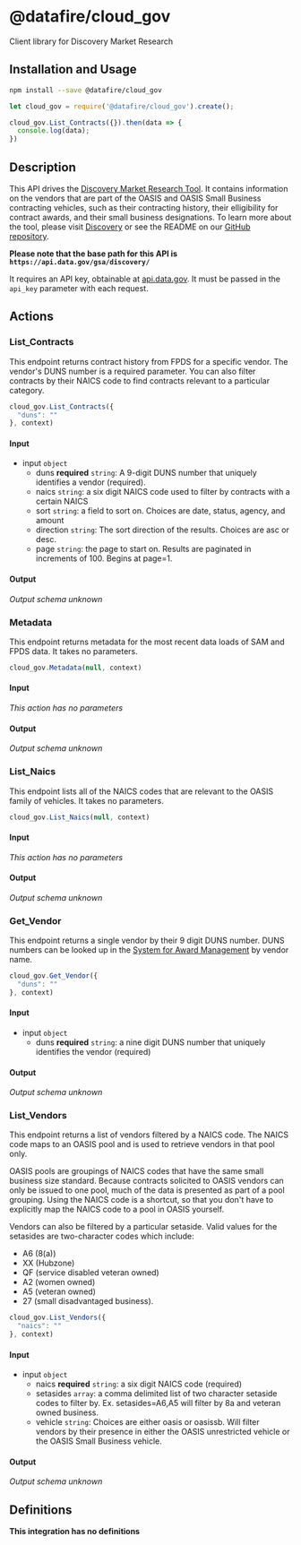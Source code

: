 # @datafire/cloud_gov

Client library for Discovery Market Research

## Installation and Usage
```bash
npm install --save @datafire/cloud_gov
```
```js
let cloud_gov = require('@datafire/cloud_gov').create();

cloud_gov.List_Contracts({}).then(data => {
  console.log(data);
})
```

## Description

<p>This API drives the <a href="https://discovery.gsa.gov">Discovery Market Research Tool</a>.
It contains information on the vendors that are part of the OASIS and OASIS Small Business contracting vehicles, such as their contracting history, their elligibility for contract awards, and their small business designations.
To learn more about the tool, please visit <a href="https://discovery.gsa.gov">Discovery</a> or see the README on our <a href="https://github.com/18F/mirage">GitHub repository</a>.</p>
<p><strong>Please note that the base path for this API is <code>https://api.data.gov/gsa/discovery/</code></strong></p>
<p>It requires an API key, obtainable at <a href="http://api.data.gov/">api.data.gov</a>.
It must be passed in the <code>api_key</code> parameter with each request.</p>

## Actions

### List_Contracts
<p>This endpoint returns contract history from FPDS for a specific vendor. The vendor's DUNS number is a required parameter. You can also filter contracts by their NAICS code to find contracts relevant to a particular category.  </p>


```js
cloud_gov.List_Contracts({
  "duns": ""
}, context)
```

#### Input
* input `object`
  * duns **required** `string`: A 9-digit DUNS number that uniquely identifies a vendor (required).
  * naics `string`: a six digit NAICS code used to filter by contracts with a certain NAICS
  * sort `string`: a field to sort on. Choices are date, status, agency, and amount
  * direction `string`: The sort direction of the results. Choices are asc or desc.
  * page `string`: the page to start on. Results are paginated in increments of 100. Begins at page=1.

#### Output
*Output schema unknown*

### Metadata
<p>This endpoint returns metadata for the most recent data loads of SAM and FPDS data. It takes no parameters.  </p>


```js
cloud_gov.Metadata(null, context)
```

#### Input
*This action has no parameters*

#### Output
*Output schema unknown*

### List_Naics
<p>This endpoint lists all of the NAICS codes that are relevant to the OASIS family of vehicles. It takes no parameters.  </p>


```js
cloud_gov.List_Naics(null, context)
```

#### Input
*This action has no parameters*

#### Output
*Output schema unknown*

### Get_Vendor
<p>This endpoint returns a single vendor by their 9 digit DUNS number. DUNS numbers can be looked up in the <a href="https://www.sam.gov">System for Award Management</a> by vendor name.  </p>


```js
cloud_gov.Get_Vendor({
  "duns": ""
}, context)
```

#### Input
* input `object`
  * duns **required** `string`: a nine digit DUNS number that uniquely identifies the vendor (required)

#### Output
*Output schema unknown*

### List_Vendors
<p>This endpoint returns a list of vendors filtered by a NAICS code. The NAICS code maps to an OASIS pool and is used to retrieve vendors in that pool only.</p>
<p>OASIS pools are groupings of NAICS codes that have the same small business size standard. Because contracts solicited to OASIS vendors can only be issued to one pool, much of the data is presented as part of a pool grouping. Using the NAICS code is a shortcut, so that you don't have to explicitly map the NAICS code to a pool in OASIS yourself.</p>
<p>Vendors can also be filtered by a particular setaside. Valid values for the setasides are two-character codes which include:</p>
<ul>
<li>A6 (8(a))</li>
<li>XX (Hubzone)</li>
<li>QF (service disabled veteran owned)</li>
<li>A2 (women owned)</li>
<li>A5 (veteran owned)</li>
<li>27 (small disadvantaged business).  </li>
</ul>


```js
cloud_gov.List_Vendors({
  "naics": ""
}, context)
```

#### Input
* input `object`
  * naics **required** `string`: a six digit NAICS code (required)
  * setasides `array`: a comma delimited list of two character setaside codes to filter by.  Ex. setasides=A6,A5  will filter by 8a and veteran owned business.
  * vehicle `string`: Choices are either oasis or oasissb. Will filter vendors by their presence in either the OASIS unrestricted vehicle or the OASIS Small Business vehicle.

#### Output
*Output schema unknown*



## Definitions

**This integration has no definitions**
